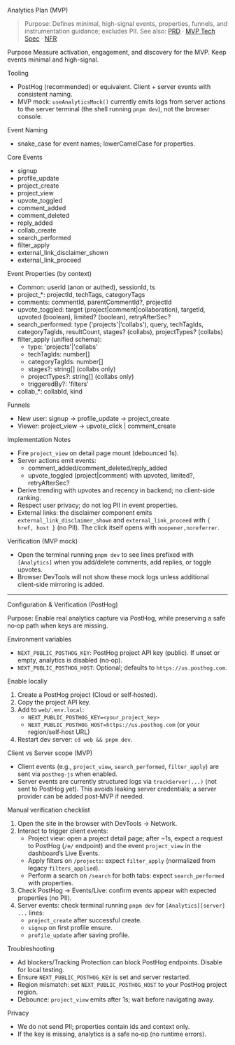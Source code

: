 Analytics Plan (MVP)

> Purpose: Defines minimal, high-signal events, properties, funnels, and instrumentation guidance; excludes PII.
> See also: [PRD](../Product%20Requirement%20Document.md) · [MVP Tech Spec](MVP_TECH_SPEC.md) · [NFR](NFR.md)

Purpose
Measure activation, engagement, and discovery for the MVP. Keep events minimal and high-signal.

Tooling
- PostHog (recommended) or equivalent. Client + server events with consistent naming.
- MVP mock: `useAnalyticsMock()` currently emits logs from server actions to the server terminal (the shell running `pnpm dev`), not the browser console.

Event Naming
- snake_case for event names; lowerCamelCase for properties.

Core Events
- signup
- profile_update
- project_create
- project_view
- upvote_toggled
- comment_added
- comment_deleted
- reply_added
- collab_create
- search_performed
- filter_apply
 - external_link_disclaimer_shown
 - external_link_proceed

Event Properties (by context)
- Common: userId (anon or authed), sessionId, ts
- project_*: projectId, techTags, categoryTags
- comments: commentId, parentCommentId?, projectId
- upvote_toggled: target (project|comment|collaboration), targetId, upvoted (boolean), limited? (boolean), retryAfterSec?
- search_performed: type ('projects'|'collabs'), query, techTagIds, categoryTagIds, resultCount, stages? (collabs), projectTypes? (collabs)
- filter_apply (unified schema):
  - type: 'projects'|'collabs'
  - techTagIds: number[]
  - categoryTagIds: number[]
  - stages?: string[] (collabs only)
  - projectTypes?: string[] (collabs only)
  - triggeredBy?: 'filters'
- collab_*: collabId, kind

Funnels
- New user: signup -> profile_update -> project_create
- Viewer: project_view -> upvote_click | comment_create

Implementation Notes
- Fire `project_view` on detail page mount (debounced 1s).
- Server actions emit events:
  - comment_added/comment_deleted/reply_added
  - upvote_toggled (project|comment) with upvoted, limited?, retryAfterSec?
- Derive trending with upvotes and recency in backend; no client-side ranking.
- Respect user privacy; do not log PII in event properties.
 - External links: the disclaimer component emits `external_link_disclaimer_shown` and `external_link_proceed` with `{ href, host }` (no PII). The click itself opens with `noopener,noreferrer`.

Verification (MVP mock)
- Open the terminal running `pnpm dev` to see lines prefixed with `[Analytics]` when you add/delete comments, add replies, or toggle upvotes.
- Browser DevTools will not show these mock logs unless additional client-side mirroring is added.

---

Configuration & Verification (PostHog)

Purpose: Enable real analytics capture via PostHog, while preserving a safe no‑op path when keys are missing.

Environment variables
- `NEXT_PUBLIC_POSTHOG_KEY`: PostHog project API key (public). If unset or empty, analytics is disabled (no‑op).
- `NEXT_PUBLIC_POSTHOG_HOST`: Optional; defaults to `https://us.posthog.com`.

Enable locally
1) Create a PostHog project (Cloud or self‑hosted).
2) Copy the project API key.
3) Add to `web/.env.local`:
   - `NEXT_PUBLIC_POSTHOG_KEY=<your_project_key>`
   - `NEXT_PUBLIC_POSTHOG_HOST=https://us.posthog.com` (or your region/self‑host URL)
4) Restart dev server: `cd web && pnpm dev`.

Client vs Server scope (MVP)
- Client events (e.g., `project_view`, `search_performed`, `filter_apply`) are sent via `posthog-js` when enabled.
- Server events are currently structured logs via `trackServer(...)` (not sent to PostHog yet). This avoids leaking server credentials; a server provider can be added post‑MVP if needed.

Manual verification checklist
1) Open the site in the browser with DevTools → Network.
2) Interact to trigger client events:
   - Project view: open a project detail page; after ~1s, expect a request to PostHog (`/e/` endpoint) and the event `project_view` in the dashboard’s Live Events.
   - Apply filters on `/projects`: expect `filter_apply` (normalized from legacy `filters_applied`).
   - Perform a search on `/search` for both tabs: expect `search_performed` with properties.
3) Check PostHog → Events/Live: confirm events appear with expected properties (no PII).
4) Server events: check terminal running `pnpm dev` for `[Analytics][server] ...` lines:
   - `project_create` after successful create.
   - `signup` on first profile ensure.
   - `profile_update` after saving profile.

Troubleshooting
- Ad blockers/Tracking Protection can block PostHog endpoints. Disable for local testing.
- Ensure `NEXT_PUBLIC_POSTHOG_KEY` is set and server restarted.
- Region mismatch: set `NEXT_PUBLIC_POSTHOG_HOST` to your PostHog project region.
- Debounce: `project_view` emits after 1s; wait before navigating away.

Privacy
- We do not send PII; properties contain ids and context only.
- If the key is missing, analytics is a safe no‑op (no runtime errors).


